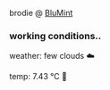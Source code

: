 brodie @ [BluMint](https://www.linkedin.com/company/blumint-io/)

<!--weather_start-->
### working conditions..

weather: few clouds ☁️

temp: 7.43 °C 🧥

<!--weather_end-->
